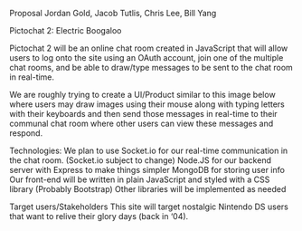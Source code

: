 Proposal
Jordan Gold, Jacob Tutlis, Chris Lee, Bill Yang

Pictochat 2: Electric Boogaloo

Pictochat 2 will be an online chat room created in JavaScript that will allow users to log onto the site using an OAuth account, join one of the multiple chat rooms, and be able to draw/type messages to be sent to the chat room in real-time. 

We are roughly trying to create a UI/Product similar to this image below where users may draw images using their mouse along with typing letters with their keyboards and then send those messages in real-time to their communal chat room where other users can view these messages and respond.

Technologies:
We plan to use Socket.io for our real-time communication in the chat room. (Socket.io subject to change)
Node.JS for our backend server with Express to make things simpler
MongoDB for storing user info
Our front-end will be written in plain JavaScript and styled with a CSS library (Probably Bootstrap)
Other libraries will be implemented as needed

Target users/Stakeholders
This site will target nostalgic Nintendo DS users that want to relive their glory days (back in ‘04).


